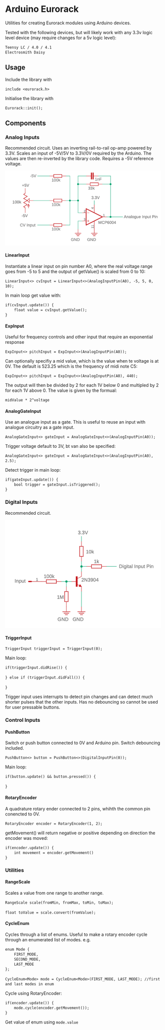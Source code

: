 # Arduino Eurorack

Utilities for creating Eurorack modules using Arduino devices.

Tested with the following devices, but will likely work with any 3.3v logic level device (may require changes for a 5v logic level):

    Teensy LC / 4.0 / 4.1
    Electrosmith Daisy


## Usage

Include the library with 

    include <eurorack.h>
    
Initialise the library with

    Eurorack::init();
    

## Components

### Analog Inputs

Recommended circuit. Uses an inverting rail-to-rail op-amp powered by 3.3V. Scales an input of -5V/5V to 3.3V/0V required by the Arduino. 
The values are then re-inverted by the library code. Requires a -5V reference voltage.

![Analog Input Circuit](/docs/input_analogue.png)

#### LinearInput

Instantiate a linear input on pin number A0, where the real voltage range goes from -5 to 5 and the output of getValue() is scaled from 0 to 10:

    LinearInput<> cvInput = LinearInput<>(AnalogInputPin(A0), -5, 5, 0, 10);
    
In main loop get value with:

    if(cvInput.update()) {
        float value = cvInput.getValue();
    }

#### ExpInput

Useful for frequency controls and other input that require an exponential response

    ExpInput<> pitchInput = ExpInput<>(AnalogInputPin(A0));

Can optionally specifiy a mid value, which is the value when te voltage is at 0V. The default is 523.25 which is the frequency of midi note C5:

    ExpInput<> pitchInput = ExpInput<>(AnalogInputPin(A0), 440);

The output will then be divided by 2 for each 1V below 0 and multipled by 2 for each 1V above 0. The value is given by the formual:

    midValue * 2^voltage

#### AnalogGateInput

Use an analogue input as a gate. This is useful to reuse an input with analogue circuitry as a gate input.

    AnalogGateInput<> gateInput = AnalogGateInput<>(AnalogInputPin(A0));

Trigger voltage default to 3V, bt van also be specified:

    AnalogGateInput<> gateInput = AnalogGateInput<>(AnalogInputPin(A0), 2.5);

Detect trigger in main loop:

    if(gateInput.update()) {
        bool trigger = gateInput.isTriggered();
    }


### Digital Inputs

Recommended circuit.

![Digital Input Circuit](/docs/input_digital.png)

#### TriggerInput

    TriggerInput triggerInput = TriggerInput(0);

Main loop:

    if(triggerInput.didRise()) {
        
    } else if (triggerInput.didFall()) {
    
    }
    
Trigger input uses interrupts to detect pin changes and can detect much shorter pulses that the other inputs. Has no debouncing so cannot be used for user pressable buttons.

### Control Inputs

#### PushButton

Switch or push button connected to 0V and Arduino pin. Switch debouncing included.

    PushButton<> button = PushButton<>(DigitalInputPin(0));
    
Main loop:

    if(button.update() && button.pressed()) {
        
    }

#### RotaryEncoder

A quadrature rotary ender connected to 2 pins, whihth the common pin conencted to 0V.

    RotaryEncoder encoder = RotaryEncoder(1, 2);
    
getMovement() will return negative or positive depending on direction the encoder was moved:
    
    if(encoder.update()) {
        int movement = encoder.getMovement()
    }

### Utilities

#### RangeScale

Scales a value from one range to another range.

    RangeScale scale(fromMin, fromMax, toMin, toMax);
    
    float toValue = scale.convert(fromValue);
    
#### CycleEnum

Cycles through a list of enums. Useful to make a rotary encoder cycle through an enumerated list of modes. e.g.

    enum Mode {
        FIRST_MODE,
        SECOND_MODE,
        LAST_MODE
    };
    
    CycleEnum<Mode> mode = CycleEnum<Mode>(FIRST_MODE, LAST_MODE); //first and last modes in enum
    
Cycle using RotaryEncoder:
    
    if(encoder.update()) {
        mode.cycle(encoder.getMovement());
    }

Get value of enum using ```mode.value```
